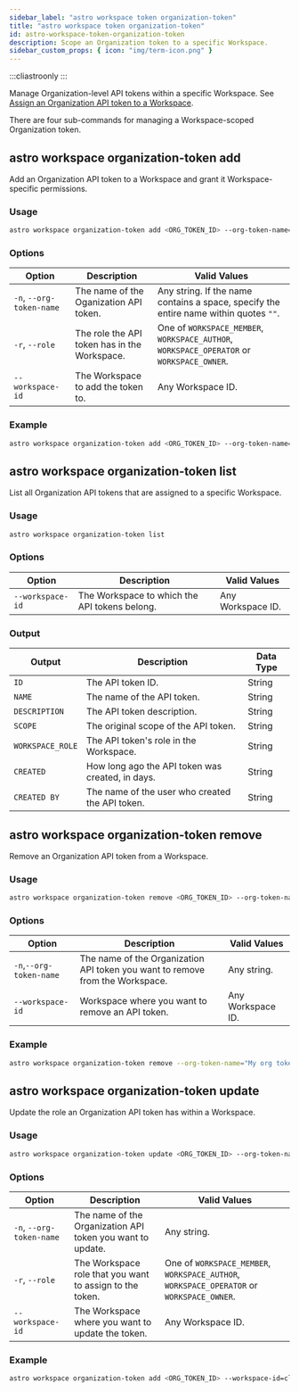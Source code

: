 ```yaml
---
sidebar_label: "astro workspace token organization-token"
title: "astro workspace token organization-token"
id: astro-workspace-token-organization-token
description: Scope an Organization token to a specific Workspace.
sidebar_custom_props: { icon: "img/term-icon.png" }
---
```


:::cliastroonly
:::

Manage Organization-level API tokens within a specific Workspace. See [Assign an Organization API token to a Workspace](https://docs.astronomer.io/astro/workspace-api-tokens#assign-an-organization-api-token-to-a-workspace).

There are four sub-commands for managing a Workspace-scoped Organization token.

## astro workspace organization-token add

Add an Organization API token to a Workspace and grant it Workspace-specific permissions.

### Usage

```sh
astro workspace organization-token add <ORG_TOKEN_ID> --org-token-name=ORGANIZATION-NAME --role=<workspace-role>
```

### Options

| Option                   | Description                                    | Valid Values                                                                              |
| ------------------------ | ---------------------------------------------- | ----------------------------------------------------------------------------------------- |
| `-n`, `--org-token-name` | The name of the Oganization API token.         | Any string. If the name contains a space, specify the entire name within quotes `""`.     |
| `-r`, `--role`           | The role the API token has in the Workspace.   | One of `WORKSPACE_MEMBER`, `WORKSPACE_AUTHOR`, `WORKSPACE_OPERATOR` or `WORKSPACE_OWNER`. |
| `--workspace-id`         | The Workspace to add the token to. | Any Workspace ID.                                                                         |

### Example

```sh
astro workspace organization-token add <ORG_TOKEN_ID> --org-token-name="My Organization" --role=WORKSPACE_OWNER
```

## astro workspace organization-token list

List all Organization API tokens that are assigned to a specific Workspace.

### Usage

```sh
astro workspace organization-token list
```

### Options

| Option           | Description                                   | Valid Values      |
| ---------------- | --------------------------------------------- | ----------------- |
| `--workspace-id` | The Workspace to which the API tokens belong. | Any Workspace ID. |

### Output

| Output           | Description                                      | Data Type |
| ---------------- | ------------------------------------------------ | --------- |
| `ID`             | The API token ID.                                | String    |
| `NAME`           | The name of the API token.                       | String    |
| `DESCRIPTION`    | The API token description.                       | String    |
| `SCOPE`          | The original scope of the API token.             | String    |
| `WORKSPACE_ROLE` | The API token's role in the Workspace.           | String    |
| `CREATED`        | How long ago the API token was created, in days. | String    |
| `CREATED BY`     | The name of the user who created the API token.  | String    |

## astro workspace organization-token remove

Remove an Organization API token from a Workspace.

### Usage

```sh
astro workspace organization-token remove <ORG_TOKEN_ID> --org-token-name=ORG-TOKEN-NAME
```

### Options

| Option                  | Description                                                                   | Valid Values     |
| ----------------------- | ----------------------------------------------------------------------------- | ---------------- |
| `-n`,`--org-token-name` | The name of the Organization API token you want to remove from the Workspace. | Any string.      |
| `--workspace-id`        | Workspace where you want to remove an API token.                         | Any Workspace ID. |

### Example

```sh
astro workspace organization-token remove --org-token-name="My org token"
```

## astro workspace organization-token update

Update the role an Organization API token has within a Workspace.

### Usage

```sh
astro workspace organization-token update <ORG_TOKEN_ID> --org-token-name=ORGANIZATION-TOKEN-NAME --workspace-id=<workspace-id> --role=WORKSPACE_MEMBER
```

### Options

| Option                   | Description                                                               | Valid Values                                                                              |
| ------------------------ | ------------------------------------------------------------------------- | ----------------------------------------------------------------------------------------- |
| `-n`, `--org-token-name` | The name of the Organization API token you want to update. | Any string.                                                                               |
| `-r`, `--role`           | The Workspace role that you want to assign to the token.                                 | One of `WORKSPACE_MEMBER`, `WORKSPACE_AUTHOR`, `WORKSPACE_OPERATOR` or `WORKSPACE_OWNER`. |
| `--workspace-id`         | The Workspace where you want to update the token.                      | Any Workspace ID.                                                                          |

### Example

```sh
astro workspace organization-token add <ORG_TOKEN_ID> --workspace-id=clvdx7z3c000008kv5tdw5tc5 --org-token-name=MY-ORGANIZATION --role=WORKSPACE_AUTHOR
```
